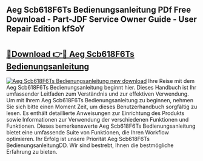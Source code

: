## Aeg Scb618F6Ts Bedienungsanleitung PDf Free Download - Part-JDF Service Owner Guide - User Repair Edition kfSoY

# <h2><a href="http://df2cu1.blite.top/?on=Aeg+Scb618F6Ts+Bedienungsanleitung">🔗Download 👉🔴 Aeg Scb618F6Ts Bedienungsanleitung</a></h2>

[![Aeg Scb618F6Ts Bedienungsanleitung new download](https://i.imgur.com/lujVjoI.png)](http://df2cu1.blite.top/?on=Aeg+Scb618F6Ts+Bedienungsanleitung)
Ihre Reise mit dem Aeg Scb618F6Ts Bedienungsanleitung beginnt hier. Dieses Handbuch ist Ihr umfassender Leitfaden zum Verständnis und zur effektiven Verwendung. Um mit Ihrem Aeg Scb618F6Ts Bedienungsanleitung zu beginnen, nehmen Sie sich bitte einen Moment Zeit, um dieses Benutzerhandbuch sorgfältig zu lesen. Es enthält detaillierte Anweisungen zur Einrichtung des Produkts sowie Informationen zur Verwendung der verschiedenen Funktionen und Funktionen. Dieses bemerkenswerte Aeg Scb618F6Ts Bedienungsanleitung bietet eine umfassende Suite von Funktionen, die Ihren Workflow optimieren. Ihr Erfolg ist unsere Priorität Aeg Scb618F6Ts BedienungsanleitungDD. Wir sind bestrebt, Ihnen die bestmögliche Erfahrung zu bieten.
